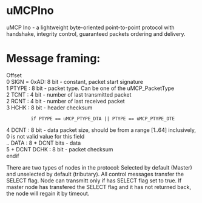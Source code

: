 # uMCPIno
uMCP Ino - a lightweight byte-oriented point-to-point protocol with handshake, integrity control, guaranteed packets ordering and delivery.

# Message framing:

Offset  
   0         SIGN = 0xAD: 8 bit - constant, packet start signature  
   1         PTYPE : 8 bit - packet type. Can be one of the uMCP_PacketType  
   2         TCNT  : 4 bit - number of last transmitted packet  
   2         RCNT  : 4 bit - number of last received packet  
   3         HCHK  : 8 bit - header checksum  

             if PTYPE == uMCP_PTYPE_DTA || PTYPE == uMCP_PTYPE_DTE  
   4           DCNT  : 8 bit - data packet size, should be from a range [1..64] inclusively, 0 is not valid value for this field  
   ..          DATA  : 8 * DCNT bits - data  
   5 + DCNT    DCHK  : 8 bit - packet checksum  
             endif  

   There are two types of nodes in the protocol: Selected by default (Master) and unselected by default (tributary).
   All control messages transfer the SELECT flag. Node can transmitt only if has SELECT flag set to true.
   If master node has transfered the SELECT flag and it has not returned back, the node will regain it by timeout.
